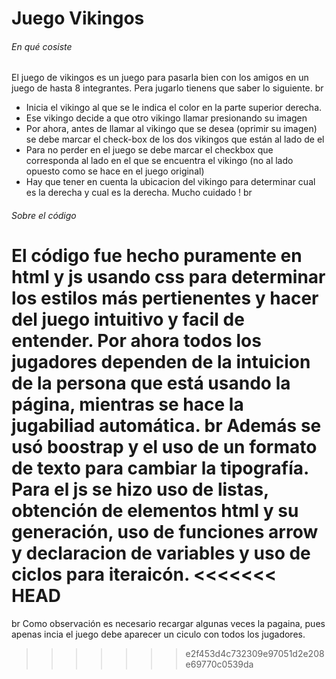 # Juego Vikingos

###### En qué cosiste

El juego de vikingos es un juego para pasarla bien con los amigos en un juego de hasta 8 integrantes. Pera jugarlo tienens que saber lo siguiente.
br

- Inicia el vikingo al que se le indica el color en la parte superior derecha.
- Ese vikingo decide a que otro vikingo llamar presionando su imagen
- Por ahora, antes de llamar al vikingo que se desea (oprimir su imagen) se debe marcar el check-box de los dos vikingos que están al lado de el
- Para no perder en el juego se debe marcar el checkbox que corresponda al lado en el que se encuentra el vikingo (no al lado opuesto como se hace en el juego original)
- Hay que tener en cuenta la ubicacion del vikingo para determinar cual es la derecha y cual es la derecha. Mucho cuidado !
  br

###### Sobre el código

El código fue hecho puramente en html y js usando css para determinar los estilos más pertienentes y hacer del juego intuitivo y facil de entender. Por ahora todos los jugadores dependen de la intuicion de la persona que está usando la página, mientras se hace la jugabiliad automática.
br
Además se usó boostrap y el uso de un formato de texto para cambiar la tipografía. Para el js se hizo uso de listas, obtención de elementos html y su generación, uso de funciones arrow y declaracion de variables y uso de ciclos para iteraicón.
<<<<<<< HEAD
=======
br
Como observación es necesario recargar algunas veces la pagaina, pues apenas incia el juego debe aparecer un ciculo con todos los jugadores.
>>>>>>> e2f453d4c732309e97051d2e208e69770c0539da
